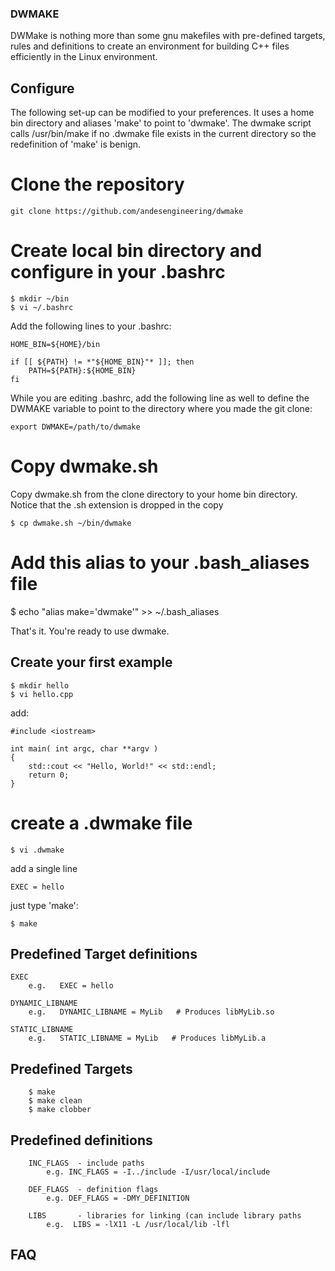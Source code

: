 ### DWMAKE

DWMake is nothing more than some gnu makefiles with pre-defined targets, rules and definitions to create an environment for building C++ files efficiently in the Linux environment.  

## Configure

The following set-up can be modified to your preferences.  It uses a home bin directory and aliases 'make' to point to 'dwmake'.  The dwmake script calls /usr/bin/make if no .dwmake file exists in the current directory so the redefinition of 'make' is benign.

# Clone the repository

    git clone https://github.com/andesengineering/dwmake

# Create local bin directory and configure in your .bashrc

    $ mkdir ~/bin
    $ vi ~/.bashrc

Add the following lines to your .bashrc:

    HOME_BIN=${HOME}/bin

    if [[ ${PATH} != *"${HOME_BIN}"* ]]; then
        PATH=${PATH}:${HOME_BIN}
    fi

While you are editing .bashrc, add the following line as well to define the DWMAKE variable to point to the directory where you made the git clone:

    export DWMAKE=/path/to/dwmake


# Copy dwmake.sh
Copy dwmake.sh from the clone directory to your home bin directory.  Notice that the .sh extension is dropped in the copy

    $ cp dwmake.sh ~/bin/dwmake

# Add this alias to your .bash_aliases file

   $ echo "alias make='dwmake'" >> ~/.bash_aliases

That's it.  You're ready to use dwmake.

## Create your first example

    $ mkdir hello
    $ vi hello.cpp

add:

    #include <iostream>
    
    int main( int argc, char **argv )
    {
        std::cout << "Hello, World!" << std::endl;
        return 0;
    }

# create a .dwmake file 

    $ vi .dwmake

add a single line

    EXEC = hello

just type 'make':

    $ make


## Predefined Target definitions

    EXEC
        e.g.   EXEC = hello

    DYNAMIC_LIBNAME
        e.g.   DYNAMIC_LIBNAME = MyLib   # Produces libMyLib.so

    STATIC_LIBNAME
        e.g.   STATIC_LIBNAME = MyLib   # Produces libMyLib.a


## Predefined Targets

        $ make 
        $ make clean
        $ make clobber

## Predefined definitions

        INC_FLAGS  - include paths
            e.g. INC_FLAGS = -I../include -I/usr/local/include

        DEF_FLAGS  - definition flags
            e.g. DEF_FLAGS = -DMY_DEFINITION

        LIBS       - libraries for linking (can include library paths
            e.g.  LIBS = -lX11 -L /usr/local/lib -lfl


## FAQ
